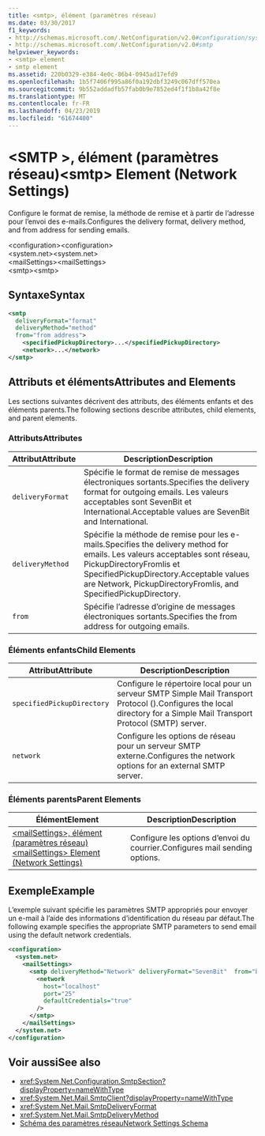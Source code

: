 ```yaml
---
title: <smtp>, élément (paramètres réseau)
ms.date: 03/30/2017
f1_keywords:
- http://schemas.microsoft.com/.NetConfiguration/v2.0#configuration/system.net/mailSettings/smtp
- http://schemas.microsoft.com/.NetConfiguration/v2.0#smtp
helpviewer_keywords:
- <smtp> element
- smtp element
ms.assetid: 220b0329-e384-4e0c-86b4-0945ad17efd9
ms.openlocfilehash: 1b5f7406f995a86f0a192dbf3249c067dff570ea
ms.sourcegitcommit: 9b552addadfb57fab0b9e7852ed4f1f1b8a42f8e
ms.translationtype: MT
ms.contentlocale: fr-FR
ms.lasthandoff: 04/23/2019
ms.locfileid: "61674400"
---
```

# <a name="smtp-element-network-settings"></a><span data-ttu-id="8fae4-102">\<SMTP >, élément (paramètres réseau)</span><span class="sxs-lookup"><span data-stu-id="8fae4-102">\<smtp> Element (Network Settings)</span></span>
<span data-ttu-id="8fae4-103">Configure le format de remise, la méthode de remise et à partir de l’adresse pour l’envoi des e-mails.</span><span class="sxs-lookup"><span data-stu-id="8fae4-103">Configures the delivery format, delivery method, and from address for sending emails.</span></span>  
  
 <span data-ttu-id="8fae4-104">\<configuration></span><span class="sxs-lookup"><span data-stu-id="8fae4-104">\<configuration></span></span>  
<span data-ttu-id="8fae4-105">\<system.net></span><span class="sxs-lookup"><span data-stu-id="8fae4-105">\<system.net></span></span>  
<span data-ttu-id="8fae4-106">\<mailSettings></span><span class="sxs-lookup"><span data-stu-id="8fae4-106">\<mailSettings></span></span>  
<span data-ttu-id="8fae4-107">\<smtp></span><span class="sxs-lookup"><span data-stu-id="8fae4-107">\<smtp></span></span>  
  
## <a name="syntax"></a><span data-ttu-id="8fae4-108">Syntaxe</span><span class="sxs-lookup"><span data-stu-id="8fae4-108">Syntax</span></span>  
  
```xml  
<smtp  
  deliveryFormat="format"  
  deliveryMethod="method"  
  from="from address">
    <specifiedPickupDirectory>...</specifiedPickupDirectory>  
    <network>...</network>  
</smtp>  
```  
  
## <a name="attributes-and-elements"></a><span data-ttu-id="8fae4-109">Attributs et éléments</span><span class="sxs-lookup"><span data-stu-id="8fae4-109">Attributes and Elements</span></span>  
 <span data-ttu-id="8fae4-110">Les sections suivantes décrivent des attributs, des éléments enfants et des éléments parents.</span><span class="sxs-lookup"><span data-stu-id="8fae4-110">The following sections describe attributes, child elements, and parent elements.</span></span>  
  
### <a name="attributes"></a><span data-ttu-id="8fae4-111">Attributs</span><span class="sxs-lookup"><span data-stu-id="8fae4-111">Attributes</span></span>  
  
|<span data-ttu-id="8fae4-112">Attribut</span><span class="sxs-lookup"><span data-stu-id="8fae4-112">Attribute</span></span>|<span data-ttu-id="8fae4-113">Description</span><span class="sxs-lookup"><span data-stu-id="8fae4-113">Description</span></span>|  
|---------------|-----------------|  
|`deliveryFormat`|<span data-ttu-id="8fae4-114">Spécifie le format de remise de messages électroniques sortants.</span><span class="sxs-lookup"><span data-stu-id="8fae4-114">Specifies the delivery format for outgoing emails.</span></span> <span data-ttu-id="8fae4-115">Les valeurs acceptables sont SevenBit et International.</span><span class="sxs-lookup"><span data-stu-id="8fae4-115">Acceptable values are SevenBit and International.</span></span>|  
|`deliveryMethod`|<span data-ttu-id="8fae4-116">Spécifie la méthode de remise pour les e-mails.</span><span class="sxs-lookup"><span data-stu-id="8fae4-116">Specifies the delivery method for emails.</span></span> <span data-ttu-id="8fae4-117">Les valeurs acceptables sont réseau, PickupDirectoryFromIis et SpecifiedPickupDirectory.</span><span class="sxs-lookup"><span data-stu-id="8fae4-117">Acceptable values are Network, PickupDirectoryFromIis, and SpecifiedPickupDirectory.</span></span>|  
|`from`|<span data-ttu-id="8fae4-118">Spécifie l’adresse d’origine de messages électroniques sortants.</span><span class="sxs-lookup"><span data-stu-id="8fae4-118">Specifies the from address for outgoing emails.</span></span>|  
  
### <a name="child-elements"></a><span data-ttu-id="8fae4-119">Éléments enfants</span><span class="sxs-lookup"><span data-stu-id="8fae4-119">Child Elements</span></span>  
  
|<span data-ttu-id="8fae4-120">Attribut</span><span class="sxs-lookup"><span data-stu-id="8fae4-120">Attribute</span></span>|<span data-ttu-id="8fae4-121">Description</span><span class="sxs-lookup"><span data-stu-id="8fae4-121">Description</span></span>|  
|---------------|-----------------|  
|`specifiedPickupDirectory`|<span data-ttu-id="8fae4-122">Configure le répertoire local pour un serveur SMTP Simple Mail Transport Protocol ().</span><span class="sxs-lookup"><span data-stu-id="8fae4-122">Configures the local directory for a Simple Mail Transport Protocol (SMTP) server.</span></span>|  
|`network`|<span data-ttu-id="8fae4-123">Configure les options de réseau pour un serveur SMTP externe.</span><span class="sxs-lookup"><span data-stu-id="8fae4-123">Configures the network options for an external SMTP server.</span></span>|  
  
### <a name="parent-elements"></a><span data-ttu-id="8fae4-124">Éléments parents</span><span class="sxs-lookup"><span data-stu-id="8fae4-124">Parent Elements</span></span>  
  
|<span data-ttu-id="8fae4-125">**Élément**</span><span class="sxs-lookup"><span data-stu-id="8fae4-125">**Element**</span></span>|<span data-ttu-id="8fae4-126">**Description**</span><span class="sxs-lookup"><span data-stu-id="8fae4-126">**Description**</span></span>|  
|-----------------|---------------------|  
|[<span data-ttu-id="8fae4-127">\<mailSettings>, élément (paramètres réseau)</span><span class="sxs-lookup"><span data-stu-id="8fae4-127">\<mailSettings> Element (Network Settings)</span></span>](../../../../../docs/framework/configure-apps/file-schema/network/mailsettings-element-network-settings.md)|<span data-ttu-id="8fae4-128">Configure les options d’envoi du courrier.</span><span class="sxs-lookup"><span data-stu-id="8fae4-128">Configures mail sending options.</span></span>|  
  
## <a name="example"></a><span data-ttu-id="8fae4-129">Exemple</span><span class="sxs-lookup"><span data-stu-id="8fae4-129">Example</span></span>  
 <span data-ttu-id="8fae4-130">L’exemple suivant spécifie les paramètres SMTP appropriés pour envoyer un e-mail à l’aide des informations d’identification du réseau par défaut.</span><span class="sxs-lookup"><span data-stu-id="8fae4-130">The following example specifies the appropriate SMTP parameters to send email using the default network credentials.</span></span>  
  
```xml  
<configuration>  
  <system.net>  
    <mailSettings>  
      <smtp deliveryMethod="Network" deliveryFormat="SevenBit"  from="ben@contoso.com">  
        <network  
          host="localhost"  
          port="25"  
          defaultCredentials="true"  
        />  
      </smtp>  
    </mailSettings>  
  </system.net>  
</configuration>  
```  
  
## <a name="see-also"></a><span data-ttu-id="8fae4-131">Voir aussi</span><span class="sxs-lookup"><span data-stu-id="8fae4-131">See also</span></span>

- <xref:System.Net.Configuration.SmtpSection?displayProperty=nameWithType>
- <xref:System.Net.Mail.SmtpClient?displayProperty=nameWithType>
- <xref:System.Net.Mail.SmtpDeliveryFormat>
- <xref:System.Net.Mail.SmtpDeliveryMethod>
- [<span data-ttu-id="8fae4-132">Schéma des paramètres réseau</span><span class="sxs-lookup"><span data-stu-id="8fae4-132">Network Settings Schema</span></span>](../../../../../docs/framework/configure-apps/file-schema/network/index.md)
